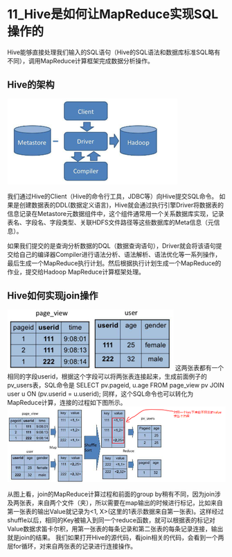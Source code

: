 # 11_Hive是如何让MapReduce实现SQL操作的
Hive能够直接处理我们输入的SQL语句（Hive的SQL语法和数据库标准SQL略有不同），调用MapReduce计算框架完成数据分析操作。

## Hive的架构
![](images_attachments/20210309181459169_32419.png)

我们通过Hive的Client（Hive的命令行工具，JDBC等）向Hive提交SQL命令。
如果是创建数据表的DDL(数据定义语言)，Hive就会通过执行引擎Driver将数据表的信息记录在Metastore元数据组件中，这个组件通常用一个关系数据库实现，记录表名、字段名、字段类型、关联HDFS文件路径等这些数据库的Meta信息（元信息）。

如果我们提交的是查询分析数据的DQL（数据查询语句），Driver就会将该语句提交给自己的编译器Compiler进行语法分析、语法解析、语法优化等一系列操作，最后生成一个MapReduce执行计划。然后根据执行计划生成一个MapReduce的作业，提交给Hadoop MapReduce计算框架处理。


## Hive如何实现join操作
![](images_attachments/20210309182942648_14832.png)
这两张表都有一个相同的字段userid，根据这个字段可以将两张表连接起来，生成前面例子的pv_users表，SQL命令是
SELECT pv.pageid, u.age FROM page_view pv JOIN user u ON (pv.userid = u.userid);
同样，这个SQL命令也可以转化为MapReduce计算，连接的过程如下图所示。
![](images_attachments/20210309183336248_11051.png)

从图上看，join的MapReduce计算过程和前面的group by稍有不同，因为join涉及两张表，来自两个文件（夹），所以需要在map输出的时候进行标记，比如来自第一张表的输出Value就记录为<1, X>(这里的1表示数据来自第一张表)。这样经过shuffle以后，相同的Key被输入到同一个reduce函数，就可以根据表的标记对Value数据求笛卡尔积，用第一张表的每条记录和第二张表的每条记录连接，输出就是join的结果。
我们如果打开Hive的源代码，看join相关的代码，会看到一个两层for循环，对来自两张表的记录进行连接操作。

























































































